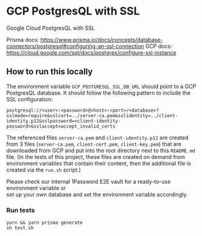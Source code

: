 # GCP PostgresQL with SSL

Google Cloud PostgresQL with SSL

Prisma docs: https://www.prisma.io/docs/concepts/database-connectors/postgresql#configuring-an-ssl-connection
GCP docs: https://cloud.google.com/sql/docs/postgres/configure-ssl-instance

## How to run this locally

The environment variable `GCP_POSTGRESQL_SSL_DB_URL` should point to a GCP PostgresQL database. It should follow the following pattern to include the SSL configuration:

`postgresql://<user>:<password>@<host>:<port>/<database>?sslmode=require&sslcert=../server-ca.pem&sslidentity=../client-identity.p12&sslpassword=<client-identity-password>&sslaccept=accept_invalid_certs`

The referenced files `server-ca.pem` and `client-identity.p12` are created from 3 files (`server-ca.pem`, `client-cert.pem`, `client-key.pem`) that are downloaded from GCP and put into the root directory next to this `README.md` file. (In the tests of this project, these files are created on demand from environment variables that contain their content, then the additional file is created via the `run.sh` script.)

Please check our internal 1Password E2E vault for a ready-to-use environment variable or  
set up your own database and set the environment variable accordingly.

### Run tests

```shell script
yarn && yarn prisma generate
sh test.sh
```
